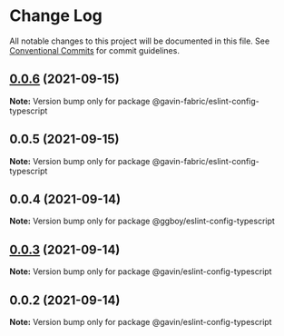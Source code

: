 # Change Log

All notable changes to this project will be documented in this file.
See [Conventional Commits](https://conventionalcommits.org) for commit guidelines.

## [0.0.6](https://github.com/G-G-boy/fabric/compare/@gavin-fabric/eslint-config-typescript@0.0.5...@gavin-fabric/eslint-config-typescript@0.0.6) (2021-09-15)

**Note:** Version bump only for package @gavin-fabric/eslint-config-typescript





## 0.0.5 (2021-09-15)

**Note:** Version bump only for package @gavin-fabric/eslint-config-typescript





## 0.0.4 (2021-09-14)

**Note:** Version bump only for package @ggboy/eslint-config-typescript





## [0.0.3](https://github.com/G-G-boy/fabric/compare/@gavin/eslint-config-typescript@0.0.2...@gavin/eslint-config-typescript@0.0.3) (2021-09-14)

**Note:** Version bump only for package @gavin/eslint-config-typescript





## 0.0.2 (2021-09-14)

**Note:** Version bump only for package @gavin/eslint-config-typescript

